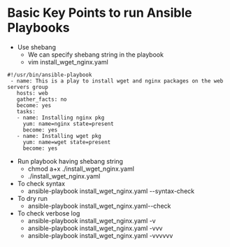 # Basic Key Points to run Ansible Playbooks
- Use shebang
  - We can specify shebang string in the playbook
  - vim install_wget_nginx.yaml
```
#!/usr/bin/ansible-playbook
 - name: This is a play to install wget and nginx packages on the web servers group
   hosts: web
   gather_facts: no
   become: yes
   tasks:
   - name: Installing nginx pkg
     yum: name=nginx state=present
     become: yes
   - name: Installing wget pkg
     yum: name=wget state=present
     become: yes
```
 - Run playbook having shebang string
   - chmod a+x ./install_wget_nginx.yaml
   - ./install_wget_nginx.yaml
- To check syntax
  - ansible-playbook install_wget_nginx.yaml --syntax-check
- To dry run
  - ansible-playbook install_wget_nginx.yaml--check
- To check verbose log
  - ansible-playbook install_wget_nginx.yaml -v
  - ansible-playbook install_wget_nginx.yaml -vvv
  - ansible-playbook install_wget_nginx.yaml -vvvvvv
